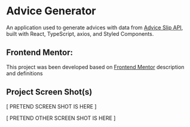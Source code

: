 # Advice Generator

An application used to generate advices with data from [Advice Slip API](https://api.adviceslip.com/), built with React, TypeScript, axios, and Styled Components.

## Frontend Mentor:

This project was been developed based on [Frontend Mentor](https://www.frontendmentor.io/challenges/advice-generator-app-QdUG-13db) description and definitions

## Project Screen Shot(s)

[ PRETEND SCREEN SHOT IS HERE ]

[ PRETEND OTHER SCREEN SHOT IS HERE ]

